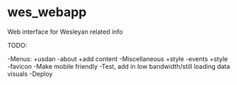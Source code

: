 wes_webapp
==========

Web interface for Wesleyan related info

TODO:

-Menus:
	+usdan
-about
	+add content
-Miscellaneous
	+style
-events
	+style
-favicon
-Make mobile friendly
-Test, add in low bandwidth/still loading data visuals
-Deploy
